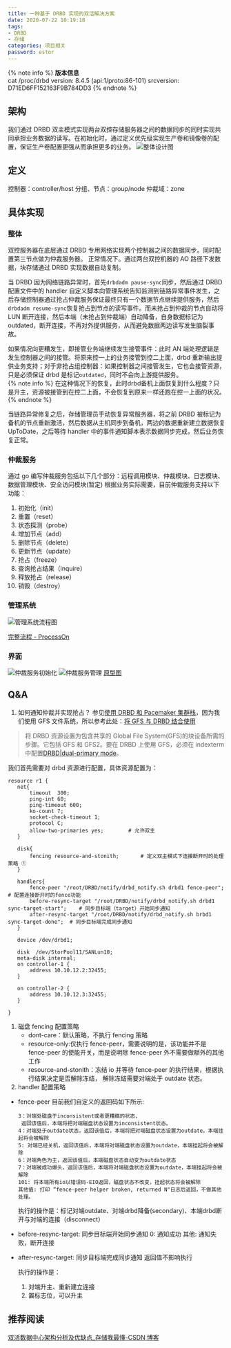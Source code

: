 ```yaml
---
title: 一种基于 DRBD 实现的双活解决方案
date: 2020-07-22 10:19:18
tags:
- DRBD
- 存储
categories: 项目相关
password: estor
---
```

{% note info %}
**版本信息**    
cat /proc/drbd 
version: 8.4.5 (api:1/proto:86-101)
srcversion: D71ED6FF152163F9B784DD3 
{% endnote %}
## 架构
我们通过 DRBD 双主模式实现两台双控存储服务器之间的数据同步的同时实现共同承担业务数据的读写。在初始化时，通过定义优先级实现生产卷和镜像卷的配置，保证生产卷配置更强从而承担更多的业务。
![整体设计图](/images/AA-DRBD/AA-DRBD.png)
## 定义
控制器：controller/host
分组、节点：group/node
仲裁域：zone

## 具体实现
### 整体
双控服务器在底层通过 DRBD 专用网络实现两个控制器之间的数据同步。同时配置第三节点做为仲裁服务器。 正常情况下。通过两台双控机器的 AO 路径下发数据，块存储通过 DRBD 实现数据自动复制。   

当 DRBD 因为网络链路异常时，首先`drbdadm pause-sync`同步，然后通过 DRBD 配置文件中的 handler 自定义脚本向管理系统告知监测到链路异常事件发生，之后存储控制器通过抢占仲裁服务保证最终只有一个数据节点继续提供服务，然后`drbdadm resume-sync`恢复抢占到节点的读写事件。而未抢占到仲裁的节点自动将 LUN 断开连接，然后本端（未抢占到仲裁端）自动降备，自身数据标记为 outdated，断开连接，不再对外提供服务，从而避免数据两边读写发生脑裂事故。

如果情况向更糟发生，即接管业务端继续发生接管事件：此时 AN 端处理逻辑是发生控制器之间的接管。将原来控一上的业务接管到控二上面，drbd 重新输出提供业务支持；对于非抢占组控制器：如果控制器之间接管发生，它也会接管资源，只是必须保证 drbd 是标记`outdated`，同时不会向上游提供服务。   
{% note info %}
在这种情况下的恢复，此时drbd备机上面恢复到什么程度？只是升主，资源被接管到在控二上面，不会恢复到原来一样还跑在控一上面的状况。
{% endnote %}

当链路异常修复之后，存储管理员手动恢复异常服务器，将之前 DRBD 被标记为备机的节点重新激活，然后数据从主机同步到备机，两边的数据重新建立数据恢复 UpToDate，之后等待 handler 中的事件通知脚本表示数据同步完成，然后业务恢复正常。

### 仲裁服务
通过 go 编写仲裁服务包括以下几个部分：远程调用模块、仲裁模块、日志模块、数据管理模块、安全访问模块(暂定)
根据业务实际需要，目前仲裁服务支持以下功能：
1. 初始化（init）
2. 重置（reset）
3. 状态探测（probe）
4. 增加节点（add）
5. 删除节点（delete）
6. 更新节点（update）
7. 抢占（freeze）
8. 查询抢占结果（inquire）
9. 释放抢占（release）
10. 销毁（destroy）
### 管理系统
![管理系统流程图](/images/AA-DRBD/ODSP.png)

[完整流程 - ProcessOn](https://www.processon.com/view/link/5f100b71f346fb2bfb290a20)

### 界面
![仲裁服务初始化](/images/AA-DRBD/yxt-init.png)
![仲裁服务管理](/images/AA-DRBD/yxt-manage.png)
[原型图](https://modao.cc/app/701a9917a82f111aec9c62a32f241770?simulator_type=device&sticky)

## Q&A

1. 如何通知仲裁并实现抢占？
参见[使用 DRBD 和 Pacemaker 集群栈](https://www.linbit.com/drbd-user-guide/drbd-guide-9_0-cn/#ch-pacemaker)，因为我们使用 GFS 文件系统，所以参考此处：[将 GFS 与 DRBD 结合使用](https://www.linbit.com/drbd-user-guide/drbd-guide-9_0-cn/#ch-gfs)
> 将 DRBD 资源设置为包含共享的 Global File System(GFS)的块设备所需的步骤。它包括 GFS 和 GFS2。要在 DRBD 上使用 GFS，必须在 indexterm 中配置[DRBD|dual-primary mode](https://www.linbit.com/drbd-user-guide/drbd-guide-9_0-cn/#s-dual-primary-mode)。

我们首先需要对 drbd 资源进行配置，具体资源配置为：
 ```plain
 resource r1 {
    net{
        timeout  300;
        ping-int 60;
        ping-timeout 600; 
        ko-count 7;
        socket-check-timeout 1;
        protocol C;
        allow-two-primaries yes;        # 允许双主
    }

    disk{
        fencing resource-and-stonith;       # 定义双主模式下连接断开时的处理策略 ①
    }

    handlers{
        fence-peer "/root/DRBD/notify/drbd_notify.sh drbd1 fence-peer";     # 配置连接断开时的fence功能
        before-resync-target "/root/DRBD/notify/drbd_notify.sh drbd1 sync-target-start";    # 同步目标端（target）开始同步通知
        after-resync-target "/root/DRBD/notify/drbd_notify.sh brbd1 sync-target-done";  # 同步目标端完成同步通知
    }

    device /dev/drbd1;

    disk  /dev/StorPool11/SANLun10;
    meta-disk internal;
    on controller-1 {
        address 10.10.12.2:32455;
    }

    on controller-2 {
        address 10.10.12.3:32455;
    }

}
 ```
 1. 磁盘 fencing 配置策略
    - dont-care：默认策略，不执行 fencing 策略
    - resource-only:仅执行 fence-peer，需要说明的是，该功能并不是 fence-peer 的使能开关，而是说明除 fence-peer 外不需要做额外的其他工作
    - resource-and-stonith：冻结 io 并等待 fence-peer 的执行结果，根据执行结果决定是否解除冻结， 解除冻结需要对端处于 outdate 状态。
 2. handler 配置策略
  - fence-peer
    目前我们自定义的返回码如下所示:
    ```plain
    3：对端处磁盘于inconsistent或者更糟糕的状态，
     返回该值后，本端将把对端磁盘状态设置为inconsistent状态。
    4：对端处于outdate状态，返回该值后，本端将把对端磁盘状态设置为outdate。本端挂起将会被解除 
    5: 对端已经关机，返回该值后，本端将对端磁盘状态设置为outdate，本端挂起将会被解除
    6：对端角色为主，返回该值后，本端磁盘状态自动变为outdate状态
    7：对端被成功爆头，返回该值后，本端将对端磁盘状态设置为outdate，本端挂起将会被解除
    101: 将本端所有io以错误码-EIO返回，磁盘状态不改变，挂起状态将会被解除
    其他值: 打印 “fence-peer helper broken, returned N"日志后返回，不做其他处理。
    ```

    执行的操作是：标记对端outdate、对端drbd降备(secondary)、本端drbd断开与对端的连接（disconnect）

  - before-resync-target: 同步目标端开始同步通知
    0: 通知成功
    其他: 通知失败，断开连接

  - after-resync-target: 同步目标端完成同步通知
    返回值不影响执行

    执行的操作是：
    1. 对端升主、重新建立连接
    2. 置标志位，可以升主
## 推荐阅读
[双活数据中心架构分析及优缺点_存储我最懂-CSDN 博客](https://blog.csdn.net/shouqian_com/article/details/52525021)